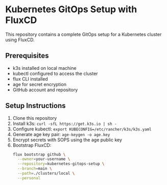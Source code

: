# Kubernetes GitOps Setup with FluxCD

This repository contains a complete GitOps setup for a Kubernetes cluster using FluxCD.

## Prerequisites

- k3s installed on local machine
- kubectl configured to access the cluster
- flux CLI installed
- age for secret encryption
- GitHub account and repository

## Setup Instructions

1. Clone this repository
2. Install k3s: `curl -sfL https://get.k3s.io | sh -`
3. Configure kubectl: `export KUBECONFIG=/etc/rancher/k3s/k3s.yaml`
4. Generate age key pair: `age-keygen -o age.key`
5. Encrypt secrets with SOPS using the age public key
6. Bootstrap FluxCD:
   ```bash
   flux bootstrap github \
     --owner=your-username \
     --repository=kubernetes-gitops-setup \
     --branch=main \
     --path=./clusters/local \
     --personal